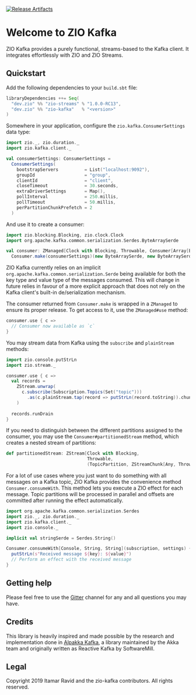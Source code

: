 [![Release Artifacts][Badge-SonatypeReleases]][Link-SonatypeReleases]

# Welcome to ZIO Kafka

ZIO Kafka provides a purely functional, streams-based to the Kafka
client. It integrates effortlessly with ZIO and ZIO Streams.

## Quickstart

Add the following dependencies to your `build.sbt` file:
```scala
libraryDependencies ++= Seq(
  "dev.zio" %% "zio-streams" % "1.0.0-RC13",
  "dev.zio" %% "zio-kafka"   % "<version>"
)
```

Somewhere in your application, configure the `zio.kafka.ConsumerSettings` 
data type:
```scala
import zio._, zio.duration._
import zio.kafka.client._

val consumerSettings: ConsumerSettings = 
  ConsumerSettings(
    bootstrapServers          = List("localhost:9092"),
    groupId                   = "group",
    clientId                  = "client",
    closeTimeout              = 30.seconds,
    extraDriverSettings       = Map(),
    pollInterval              = 250.millis,
    pollTimeout               = 50.millis,
    perPartitionChunkPrefetch = 2
  )
```


And use it to create a consumer:
```scala
import zio.blocking.Blocking, zio.clock.Clock
import org.apache.kafka.common.serialization.Serdes.ByteArraySerde

val consumer: ZManaged[Clock with Blocking, Throwable, Consumer[Array[Byte], Array[Byte]]] = 
  Consumer.make(consumerSettings)(new ByteArraySerde, new ByteArraySerde)
```

ZIO Kafka currently relies on an implicit
`org.apache.kafka.common.serialization.Serde` being available for both
the key type and value type of the messages consumed. This will change
in future relies in favour of a more explicit approach that does not
rely on the Kafka client's built-in de/serialization mechanism.

The consumer returned from `Consumer.make` is wrapped in a `ZManaged`
to ensure its proper release. To get access to it, use the `ZManaged#use` method:
```scala
consumer.use { c =>
  // Consumer now available as `c`
}
```

You may stream data from Kafka using the `subscribe` and
`plainStream` methods:
```scala
import zio.console.putStrLn
import zio.stream._

consumer.use { c =>
  val records = 
    ZStream.unwrap(
      c.subscribe(Subscription.Topics(Set("topic")))
        .as(c.plainStream.tap(record => putStrLn(record.toString)).chunks)
    )
     
  records.runDrain
}
```

If you need to distinguish between the different partitions assigned
to the consumer, you may use the `Consumer#partitionedStream` method,
which creates a nested stream of partitions:
``` scala
def partitionedStream: ZStream[Clock with Blocking, 
                               Throwable, 
                               (TopicPartition, ZStreamChunk[Any, Throwable, CommittableRecord[K, V]])]
```

For a lot of use cases where you just want to do something with all messages on a Kafka topic, ZIO Kafka provides the convenience method `Consumer.consumeWith`. This method lets you execute a ZIO effect for each message. Topic partitions will be processed in parallel and offsets are committed after running the effect automatically. 

```scala
import org.apache.kafka.common.serialization.Serdes
import zio._, zio.duration._
import zio.kafka.client._
import zio.console._

implicit val stringSerde = Serdes.String()

Consumer.consumeWith[Console, String, String](subscription, settings) { case (key, value) =>
  putStrLn(s"Received message ${key}: ${value}")
  // Perform an effect with the received message
}
```

## Getting help

Please feel free to use the [Gitter](https://gitter.im/zio/zio-kafka)
channel for any and all questions you may have.

## Credits

This library is heavily inspired and made possible by the research and implementation done in [Alpakka Kafka](https://github.com/akka/alpakka-kafka), a library maintained by the Akka team and originally written as Reactive Kafka by SoftwareMill.

## Legal

Copyright 2019 Itamar Ravid and the zio-kafka contributors. All rights reserved.

[Link-SonatypeReleases]: https://oss.sonatype.org/content/repositories/releases/dev/zio/zio-kafka_2.12/ "Sonatype Releases"
[Badge-SonatypeReleases]: https://img.shields.io/nexus/r/https/oss.sonatype.org/dev.zio/zio-kafka_2.12.svg "Sonatype Releases"
